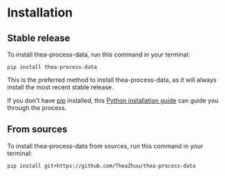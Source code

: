# Installation

## Stable release

To install thea-process-data, run this command in your terminal:

```
pip install thea-process-data
```

This is the preferred method to install thea-process-data, as it will always install the most recent stable release.

If you don't have [pip](https://pip.pypa.io) installed, this [Python installation guide](http://docs.python-guide.org/en/latest/starting/installation/) can guide you through the process.

## From sources

To install thea-process-data from sources, run this command in your terminal:

```
pip install git+https://github.com/TheaZhuu/thea-process-data
```
